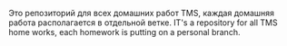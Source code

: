 Это репозиторий для всех домашних работ TMS, каждая домашняя работа располагается в отдельной ветке.
IT's a repository for all TMS home works, each homework is putting on a personal branch.

